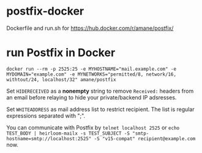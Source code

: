# postfix-docker
Dockerfile and run.sh for https://hub.docker.com/r/amane/postfix/

# run Postfix in Docker
```
docker run --rm -p 2525:25 -e MYHOSTNAME="mail.example.com" -e MYDOMAIN="example.com" -e MYNETWORKS="permitted/8, network/16, withtout/24, localhost/32" amane/postfix
```

Set `HIDERECEIVED` as a **nonempty** string to remove `Received:` headers from an email before relaying to hide your private/backend IP adsresses.

Set `WHITEADDRESS` as mail address list to restrict recipient. The list is regular expressions separated with ";".

You can communicate with Postfix by `telnet localhost 2525` or `echo TEST_BODY | heirloom-mailx -s TEST_SUBJECT -S "smtp-hostname=smtp://localhost:2525" -S "v15-compat" recipient@example.com` now.
